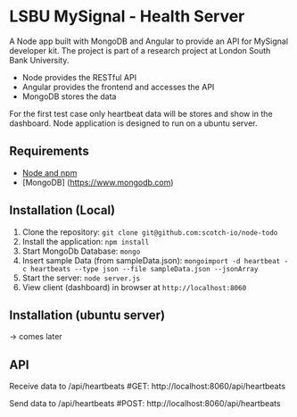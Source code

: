 # LSBU MySignal - Health Server

A Node app built with MongoDB and Angular to provide an API for MySignal developer kit.
The project is part of a research project at London South Bank University.

- Node provides the RESTful API 
- Angular provides the frontend and accesses the API
- MongoDB stores the data

For the first test case only heartbeat data will be stores and show in the dashboard.
Node application is designed to run on a ubuntu server.

## Requirements ##

- [Node and npm](http://nodejs.org)
- [MongoDB] (https://www.mongodb.com)

## Installation (Local) ##

1. Clone the repository: `git clone git@github.com:scotch-io/node-todo`
2. Install the application: `npm install`
3. Start MongoDb Database: `mongo`
4. Insert sample Data (from sampleData.json): `mongoimport -d heartbeat -c heartbeats --type json --file sampleData.json --jsonArray`
5. Start the server: `node server.js`
6. View client (dashboard) in browser at `http://localhost:8060`

## Installation (ubuntu server) ##

-> comes later

## API ##

Receive data to /api/heartbeats
#GET: http://localhost:8060/api/heartbeats

Send data to /api/heartbeats
#POST: http://localhost:8060/api/heartbeats





